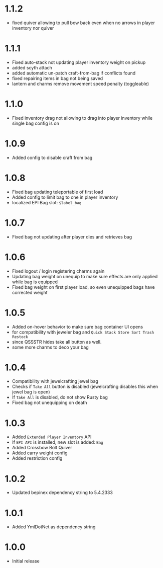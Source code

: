 # 1.1.2
- fixed quiver allowing to pull bow back even when no arrows in player inventory nor quiver

# 1.1.1
- Fixed auto-stack not updating player inventory weight on pickup
- added scyth attach
- added automatic un-patch craft-from-bag if conflicts found
- fixed repairing items in bag not being saved
- lantern and charms remove movement speed penalty (toggleable)

# 1.1.0
- Fixed inventory drag not allowing to drag into player inventory while single bag config is on

# 1.0.9
- Added config to disable craft from bag

# 1.0.8
- Fixed bag updating teleportable of first load
- Added config to limit bag to one in player inventory
- localized EPI Bag slot: `$label_bag`

# 1.0.7
- Fixed bag not updating after player dies and retrieves bag

# 1.0.6
- Fixed logout / login registering charms again
- Updating bag weight on unequip to make sure effects are only applied while bag is equipped
- Fixed bag weight on first player load, so even unequipped bags have corrected weight

# 1.0.5 
- Added on-hover behavior to make sure bag container UI opens
- for compatibility with jeweler bag and `Quick Stack Store Sort Trash Restock`
- since QSSSTR hides take all button as well.
- some more charms to deco your bag

# 1.0.4
- Compatibility with jewelcrafting jewel bag
- Checks if `Take All` button is disabled (jewelcrafting disables this when jewel bag is open)
- If `Take All` is disabled, do not show Rusty bag
- Fixed bag not unequipping on death

# 1.0.3
- Added `Extended Player Inventory` API
- If `EPI API` is installed, new slot is added: `Bag`
- Added Crossbow Bolt Quiver
- Added carry weight config
- Added restriction config

# 1.0.2
- Updated bepinex dependency string to 5.4.2333

# 1.0.1
- Added YmlDotNet as dependency string

# 1.0.0
- Initial release
